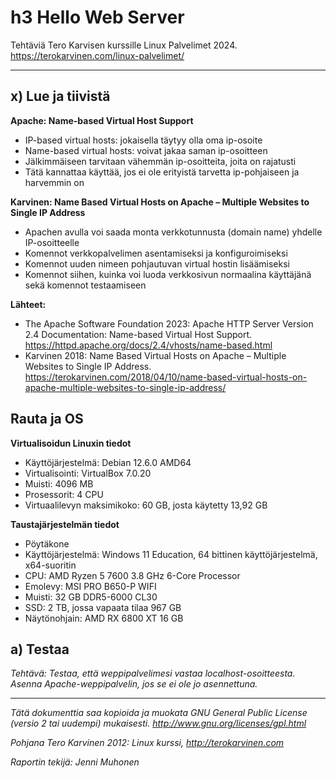 # h3 Hello Web Server

Tehtäviä Tero Karvisen kurssille Linux Palvelimet 2024. https://terokarvinen.com/linux-palvelimet/

---

## x) Lue ja tiivistä

**Apache: Name-based Virtual Host Support**
- IP-based virtual hosts: jokaisella täytyy olla oma ip-osoite
- Name-based virtual hosts: voivat jakaa saman ip-osoitteen
- Jälkimmäiseen tarvitaan vähemmän ip-osoitteita, joita on rajatusti
- Tätä kannattaa käyttää, jos ei ole erityistä tarvetta ip-pohjaiseen ja harvemmin on


**Karvinen: Name Based Virtual Hosts on Apache – Multiple Websites to Single IP Address**
- Apachen avulla voi saada monta verkkotunnusta (domain name) yhdelle IP-osoitteelle
- Komennot verkkopalvelimen asentamiseksi ja konfiguroimiseksi
- Komennot uuden nimeen pohjautuvan virtual hostin lisäämiseksi
- Komennot siihen, kuinka voi luoda verkkosivun normaalina käyttäjänä sekä  komennot testaamiseen 


**Lähteet:**
- The Apache Software Foundation 2023: Apache HTTP Server Version 2.4 Documentation: Name-based Virtual Host Support. https://httpd.apache.org/docs/2.4/vhosts/name-based.html
- Karvinen 2018: Name Based Virtual Hosts on Apache – Multiple Websites to Single IP Address. https://terokarvinen.com/2018/04/10/name-based-virtual-hosts-on-apache-multiple-websites-to-single-ip-address/


## Rauta ja OS

**Virtualisoidun Linuxin tiedot**

- Käyttöjärjestelmä: Debian 12.6.0 AMD64
- Virtualisointi: VirtualBox 7.0.20
- Muisti: 4096 MB
- Prosessorit: 4 CPU
- Virtuaalilevyn maksimikoko: 60 GB, josta käytetty 13,92 GB

**Taustajärjestelmän tiedot**

- Pöytäkone
- Käyttöjärjestelmä: Windows 11 Education, 64 bittinen käyttöjärjestelmä, x64-suoritin
- CPU: AMD Ryzen 5 7600 3.8 GHz 6-Core Processor
- Emolevy: MSI PRO B650-P WIFI
- Muisti: 32 GB DDR5-6000 CL30
- SSD: 2 TB, jossa vapaata tilaa 967 GB
- Näytönohjain: AMD RX 6800 XT 16 GB


## a) Testaa

*Tehtävä: Testaa, että weppipalvelimesi vastaa localhost-osoitteesta. Asenna Apache-weppipalvelin, jos se ei ole jo asennettuna.*



---
  
*Tätä dokumenttia saa kopioida ja muokata GNU General Public License (versio 2 tai uudempi) mukaisesti. http://www.gnu.org/licenses/gpl.html*

*Pohjana Tero Karvinen 2012: Linux kurssi, http://terokarvinen.com*

*Raportin tekijä: Jenni Muhonen*
